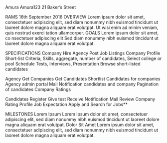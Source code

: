 Amura
Amura123
21  Baker’s Street

RAMS
16th September 2016
OVERVIEW
Lorem ipsum dolor sit amet, consectetuer adipiscing elit, sed diam
nonummy nibh euismod tincidunt ut laoreet dolore magna aliquam erat
volutpat. Ut wisi enim ad minim veniam, quis nostrud exerci tation
ullamcorper. 
GOALS
Lorem ipsum dolor sit amet, co
nsectetuer adipiscing elit
Sed diam nonummy nibh euismod tincidunt ut laoreet dolore magna aliquam
erat volutpat.

SPECIFICATIONS
Company
Hire Agency
Post Job Listings
Company Profile
Short-list Criteria, Skills, aggregate, number of candidates, Select
college or pool 
Schedule Tests, Interviews, Presentation
Browse short-listed candidates


Agency
Get Companies
Get Candidates
Shortlist Candidates for companies
Agency admin portal
Mail Notification candidates and company
Pagination of candidates
Company Ratings

Candidates
Register
Give test
Receive Notification Mail
Review Company Rating
Profile
Job Expectation
Apply and Search for Jobs**

MILESTONES
Lorem Ipsum
Lorem ipsum dolor sit amet, consectetuer adipiscing elit, sed diam
nonummy nibh euismod tincidunt ut laoreet dolore magna aliquam erat
volutpat.
Dolor Sit Amet
Lorem ipsum dolor sit amet, consectetuer adipiscing elit, sed diam
nonummy nibh euismod tincidunt ut laoreet dolore magna aliquam erat
volutpat.

